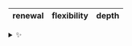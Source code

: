 | renewal | flexibility | depth |
| :-----: | :---------: | :---: |

<details>
  <summary>✨</summary>
  These words are chosen at random each day. New words will appear here tomorrow morning.
</details>